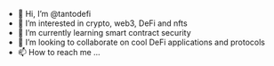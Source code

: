 - 👋 Hi, I’m @tantodefi
- 👀 I’m interested in crypto, web3, DeFi and nfts
- 🌱 I’m currently learning smart contract security
- 💞️ I’m looking to collaborate on cool DeFi applications and protocols
- 📫 How to reach me ...

<!---
tantodefi/tantodefi is a ✨ special ✨ repository because its `README.md` (this file) appears on your GitHub profile.
You can click the Preview link to take a look at your changes.
--->
